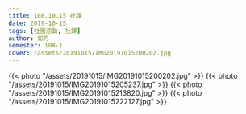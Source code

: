 ```yaml
---
title: 108.10.15 社課
date: 2019-10-15
tags: [社團活動, 社課]
author: 如月
semester: 108-1
cover: /assets/20191015/IMG20191015200202.jpg
---
```


{{< photo "/assets/20191015/IMG20191015200202.jpg" >}}
{{< photo "/assets/20191015/IMG20191015205237.jpg" >}}
{{< photo "/assets/20191015/IMG20191015213820.jpg" >}}
{{< photo "/assets/20191015/IMG20191015222127.jpg" >}}